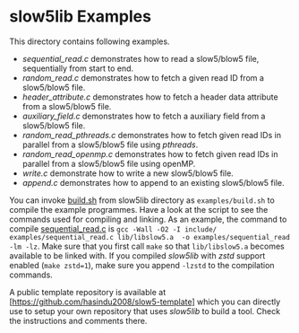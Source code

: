 # slow5lib Examples

This directory contains following examples.
- *sequential_read.c* demonstrates how to read a slow5/blow5 file, sequentially from start to end.
- *random_read.c* demonstrates how to fetch a given read ID from a slow5/blow5 file.
- *header_attribute.c* demonstrates how to fetch a header data attribute from a slow5/blow5 file.
- *auxiliary_field.c* demonstrates how to fetch a auxiliary field from a slow5/blow5 file.
- *random_read_pthreads.c* demonstrates how to fetch given read IDs in parallel from a slow5/blow5 file using *pthreads*.
- *random_read_openmp.c* demonstrates how to fetch given read IDs in parallel from a slow5/blow5 file using openMP.
- *write.c* demonstrate how to write a new slow5/blow5 file.
- *append.c* demonstrates how to append to an existing slow5/blow5 file.

You can invoke [build.sh](build.sh) from slow5lib directory as `examples/build.sh` to compile the example programmes. Have a look at the script to see the commands used for compiling and linking. As an example, the command to compile [sequential_read.c](sequential_read.c) is `gcc -Wall -O2 -I include/ examples/sequential_read.c lib/libslow5.a  -o examples/sequential_read -lm -lz`. Make sure that you first call `make` so that `lib/libslow5.a` becomes available to be linked with. If you compiled *slow5lib* with *zstd* support enabled (`make zstd=1`), make sure you append `-lzstd` to the compilation commands.

A public template repository is available at [https://github.com/hasindu2008/slow5-template] which you can directly use to setup your own repository that uses *slow5lib* to build a tool. Check the instructions and comments there.